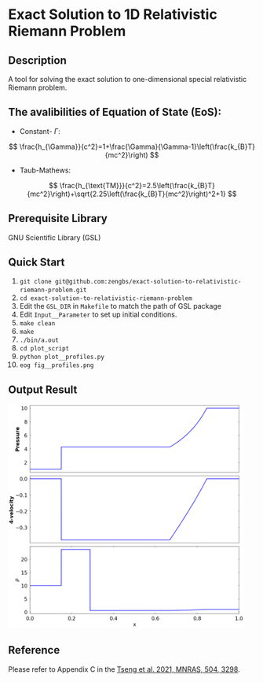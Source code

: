 # Exact Solution to 1D Relativistic Riemann Problem

## Description

A tool for solving the exact solution to one-dimensional special relativistic Riemann problem.

## The avalibilities of Equation of State (EoS):

* Constant- $\Gamma$:

$$
\frac{h_{\Gamma}}{c^2}=1+\frac{\Gamma}{\Gamma-1}\left(\frac{k_{B}T}{mc^2}\right)
$$

* Taub-Mathews:

$$
\frac{h_{\text{TM}}}{c^2}=2.5\left(\frac{k_{B}T}{mc^2}\right)+\sqrt{2.25\left(\frac{k_{B}T}{mc^2}\right)^2+1}
$$

## Prerequisite Library
GNU Scientific Library (GSL)

## Quick Start
1. `git clone git@github.com:zengbs/exact-solution-to-relativistic-riemann-problem.git`
2. `cd exact-solution-to-relativistic-riemann-problem`
3. Edit the `GSL_DIR` in `Makefile` to match the path of GSL package
4. Edit `Input__Parameter` to set up initial conditions.
5. `make clean`
6. `make`
7. `./bin/a.out`
8. `cd plot_script`
9. `python plot__profiles.py`
10. `eog fig__profiles.png`

## Output Result
<img src="https://github.com/zengbs/exact-solution-to-relativistic-riemann-problem/blob/master/plot/fig__profiles.png" width="480">

## Reference
Please refer to Appendix C in the [Tseng et al. 2021, MNRAS, 504, 3298](https://github.com/zengbs/published-papers/blob/main/2021-An_adaptive_mesh_GPU-accelerated_and_error_minimized_special_relativistic_hydrodynamics_code.pdf).
